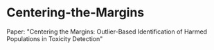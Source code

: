 # Centering-the-Margins
Paper: "Centering the Margins: Outlier-Based Identification of Harmed Populations in Toxicity Detection"
